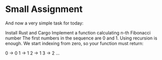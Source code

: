 # Small Assignment
And now a very simple task for today:

Install Rust and Cargo
Implement a function calculating n-th Fibonacci number
The first numbers in the sequence are 0 and 1. Using recursion is enough. We start indexing from zero, so your function must return:

0 -> 0
1 -> 1
2 -> 1
3 -> 2
...
